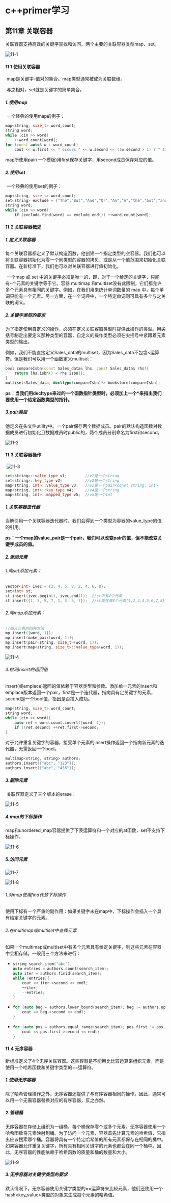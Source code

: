 # c++primer学习

## 第11章 关联容器

​    关联容器支持高效的关键字查找和访问。两个主要的关联容器类型map、set。

![11-1](E:\朱智博-文件杂项\c++\c++primer学习图片\11-1.png)

#### 11.1 使用关联容器

​    map是关键字-值对的集合。map类型通常被成为关联数组。

​    与之相对，set就是关键字的简单集合。

##### 1.使用map

​    一个经典的使用map的例子：

```c++
map<string, size_t> word_count;
string word;
while (cin >> word)
    ++word_count[word];
for (const auto& w : word_count)
    cout << w.first << " occurs " << w.second << ((w.second > 1) ? " times" : " time") << endl;  
```

​    map所使用pair(一个模板)用first保存关键字，用second成员保存对应的值。

##### 2.使用set

​    一个经典的使用set的例子：

```c++
map<string, size_t> word_count;
set<string> exClude = {"The","But","And","Or","An","A","the","but","and","or","an","a")};
string word;
while (cin >> word)
    if (exclude.find(word) == exclude.end()) ++word_count[word];
```

#### 11.2 关联容器概述

##### 1.定义关联容器

​    每个关联容器都定义了默认构造函数，他创建一个指定类型的空容器。我们也可以将关联容器初始化为零一个同类型的容器的拷贝，或是从一个值范围来初始化关联容器。在新标准下，我们也可以对关联容器进行值初始化。

​    一个map 或 set 中的关键字必须是唯一的，即，对于一个给定的关键字，只能有-个元素的关键字等于它。容器 multimap 和multiset没有此限制，它们都允许多个元素具有相同的关键字。例如，在我们用来统计单词数量的 map 中，每个单词只能有一个元素。另一方面，在一个词典中，一个特定单词则可具有多个与之关联的词义。 

##### 2.关键字类型的要求

​    为了指定使用自定义的操作，必须在定义关联容器类型时提供此操作的类型。用尖括号制定出要定义那种类型的容器，自定义的操作类型必须在尖括号中紧跟着元素类型的输出。

​    例如，我们不能直接定义Sales_data的multiset，因为Sales_data不包含<运算符。但是我们可以用一个函数定义multiset：

```c++
bool compareIsbn(const Sales_data& lhs, const Sales_data& rhs){
    return lhs.isbn() < rhs.isbn();
}
multiset<Sales_data, decltype(compareIsbn)*> bookstore(compareIsbn);
```

​    **ps：当我们用decltype来过的一个函数指针类型时，必须加上一个*来指出我们要使用一个给定函数类型的指针。**

##### 3.pair类型

​    他定义在头文件utility中。一个pair保存两个数据成员。pair的默认构造函数对数据成员进行初始化且数据成员时public的，两个成员分别命名为first和second。

![11-2](E:\朱智博-文件杂项\c++\c++primer学习图片\11-2.png)

#### 11.3 关联容器操作

​    ![11-3](E:\朱智博-文件杂项\c++\c++primer学习图片\11-3.png)

```c++
set<string>::valte_type v1;        //v1是一个string
set<string>::key_type v2;          //v2是一个string
map<string, int>::value_type v3;   //v3是一个pair<const string, int>
map<string, int>::key_type v4;     //v4是一个string
map<string, int>::mapped_type v5;  //v5是一个int
```

##### 1.关联容器迭代器

​    当解引用一个关联容器迭代器时，我们会得到一个类型为容器的value_type的值的引用。

​    **ps：一个map的value_pair是一个pair，我们可以改变pair的值，但不能改变关键字成员的值。**

##### 2.添加元素                                                       

###### 1.向set添加元素：

```c++
vector<int> ivec = {2, 4, 5, 8, 2, 4, 6, 8};
set<int> st;
st.insert(ivec.begin(), ivec.end());  //st中有4个元素
st.insert({1, 3, 5, 7, 1, 3, 5, 7});  //st现在有8个元素{1,2,3,4,5,6,7,8}
```

###### 2.向map添加元素：

```c++
//插入元素的四种方法
mp.insert({word, 1});
mp.insert(make_pair(word, 1));
mp.insert(pair<string, size_t>(word, 1));
mp.insert(map<string, size_t>::value_type(word, 1));
```

![11-4](E:\朱智博-文件杂项\c++\c++primer学习图片\11-4.png)

###### 3.检测insert的返回值

​    insert(或emplace)返回的值依赖于容器类型和参数。添加单一元素的insert和emplace版本返回一个pair，first是一个迭代器，指向具有定关键字的元素，second是一个bool值，指出是否插入成功。

```c++
map<string, size_t> word_count;
string word;
while (cin >> word){
    auto ret = word.count.insert({word, 1});
    if (!ret.second) ++ret.first->second;
}
```

​    对于允许重复关键字的容器，接受单个元素的insert操作返回一个指向新元素的迭代器，无需返回一个bool。

```c++
multimap<string, string> authors;
authors.insert({"abc", "123"});
authors.insert({"abc", "456"});
```

##### 3.删除元素

​    关联容器定义了三个版本的erase：

![11-5](E:\朱智博-文件杂项\c++\c++primer学习图片\11-5.png)

##### 4.map的下标操作

​    map和unordered_map容器提供了下表运算符和一个对应的at函数，set不支持下标操作。

![11-6](E:\朱智博-文件杂项\c++\c++primer学习图片\11-6.png)

##### 5.访问元素

![11-7](E:\朱智博-文件杂项\c++\c++primer学习图片\11-7.png)

![11-8](E:\朱智博-文件杂项\c++\c++primer学习图片\11-8.png)

###### 1.对map使用find代替下标操作

​    使用下标有一个严重的副作用：如果关键字未在map中，下标操作会插入一个具有给定关键字的元素。

###### 2.在multimap或multiset中查找元素

​    如果一个multimap或multiset中有多个元素具有给定关键字，则这些元素在容器中会相存储。一般用三个方法来进行：

- ```c++
  string search_item("abc");
  auto entries = authors.count(search_item);
  auto iter = authors.finid(search_item);
  while (entries){
      cout << iter->second << endl;
      ++iter;
      --entries;
  }
  ```


- ```c++
  for (auto beg = authors.lower_bound(search_item); beg != authors.upper_bound(search_item); ++beg){
      cout << beg->second << endl;
  }
  ```

- ```c++
  for (auto pos = authors.equal_range(search_item); pos.first != pos.second; ++pos.fisrt){
      cout << pos.first->second << endl;
  }
  ```


#### 11.4 无序容器

​    新标准定义了4个无序关联容器。这些容器是不能用比比较运算来组织元素，而是使用一个哈希函数和关键字类型的==运算符。

##### 1.使用无序容器

​    除了哈希管理操作之外，无序容器还提供了与有序容器相同的操作。因此，通常可以用一个无需容器替换对应的有序容器，反之亦然。

##### 2.管理桶

​    无序容器在存储上组织为一组桶，每个桶保存零个或多个元素。无序容器使用一个哈希函数将元素映射到桶。为了访问一个元素，容器首先计算元素的哈希值，它指出应该搜索哪个桶。容器将具有一个特定哈希值的所有元素都保存在相同的桶中。如果容器允许重复关键字，所有具有相同关键字的元素也都会在同一个桶中。因此，无序容器的性能依赖于哈希函数的质量和桶的数量和大小。

![11-9](E:\朱智博-文件杂项\c++\c++primer学习图片\11-9.png)

##### 3.无序容器对关键字类型的要求

​    默认情况下，无序容器使用关键字类型的==运算符来比较元素，他们还使用一个hash<key_value>类型的对象来生成每个元素的哈希值。